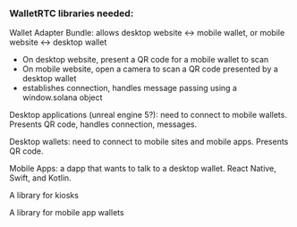 ### WalletRTC libraries needed:

Wallet Adapter Bundle: allows desktop website <-> mobile wallet, or mobile website <-> desktop wallet

- On desktop website, present a QR code for a mobile wallet to scan
- On mobile website, open a camera to scan a QR code presented by a desktop wallet
- establishes connection, handles message passing using a window.solana object

Desktop applications (unreal engine 5?): need to connect to mobile wallets. Presents QR code, handles connection, messages.

Desktop wallets: need to connect to mobile sites and mobile apps. Presents QR code.

Mobile Apps: a dapp that wants to talk to a desktop wallet. React Native, Swift, and Kotlin.

A library for kiosks

A library for mobile app wallets

[^1]: Note that, for our purposes here, it doesn't matter if the tx-construction and tx-verification are done in the user's browser (self-sufficient client), or done on a remote server (relay client), because the user-interface is the same. Another dapp use-case not considered here is headless servers, such as a remote linux server that you communicate with via command line. Usually in these cases you have a CLI-tool that stores your private key and produces signatures using it.
